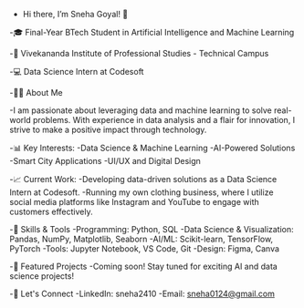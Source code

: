 - Hi there, I’m Sneha Goyal! 👋

-🎓 Final-Year BTech Student in Artificial Intelligence and Machine Learning

-📍 Vivekananda Institute of Professional Studies - Technical Campus

-💻 Data Science Intern at Codesoft


-👩‍💻 About Me

-I am passionate about leveraging data and machine learning to solve real-world problems. With experience in data analysis and a flair for innovation, I strive to make a positive impact through technology.

-📊 Key Interests:
-Data Science & Machine Learning
-AI-Powered Solutions
-Smart City Applications
-UI/UX and Digital Design

-📈 Current Work:
-Developing data-driven solutions as a Data Science Intern at Codesoft.
-Running my own clothing business, where I utilize social media platforms like Instagram and YouTube to engage with customers effectively.

-🚀 Skills & Tools
-Programming: Python, SQL
-Data Science & Visualization: Pandas, NumPy, Matplotlib, Seaborn
-AI/ML: Scikit-learn, TensorFlow, PyTorch
-Tools: Jupyter Notebook, VS Code, Git
-Design: Figma, Canva

-📂 Featured Projects
-Coming soon! Stay tuned for exciting AI and data science projects!

-🌟 Let's Connect
-LinkedIn: sneha2410
-Email: sneha0124@gmail.com



<!---
sneha0342/sneha0342 is a ✨ special ✨ repository because its `README.md` (this file) appears on your GitHub profile.
You can click the Preview link to take a look at your changes.
--->
